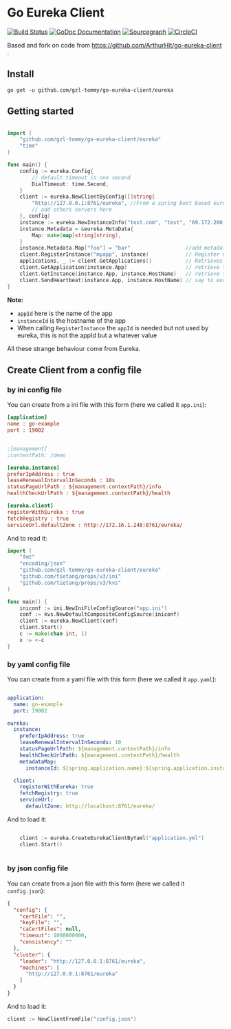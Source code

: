 Go Eureka Client
================
[![Build Status](https://travis-ci.org/gzl-tommy/go-eureka-client.svg?branch=master)](https://travis-ci.org/gzl-tommy/go-eureka-client)
[![GoDoc Documentation](http://godoc.org/github.com/gzl-tommy/go-eureka-client?status.png)](<https://godoc.org/github.com/gzl-tommy/go-eureka-client>)
[![Sourcegraph](https://sourcegraph.com/github.com/gzl-tommy/go-eureka-client/-/badge.svg)](https://sourcegraph.com/github.com/gzl-tommy/go-eureka-client?badge)
[![CircleCI](https://circleci.com/gh/gzl-tommy/go-eureka-client.svg?style=svg)](https://circleci.com/gh/gzl-tommy/go-eureka-client)


Based and fork on code from https://github.com/ArthurHlt/go-eureka-client .
## Install
```shell
go get -u github.com/gzl-tommy/go-eureka-client/eureka 
```

## Getting started

```go

import (
	"github.com/gzl-tommy/go-eureka-client/eureka"
	"time"
)

func main() {
	config := eureka.Config{
		// default timeout is one second
		DialTimeout: time.Second,
	}
	client := eureka.NewClientByConfig([]string{
		"http://127.0.0.1:8761/eureka", //From a spring boot based eureka server
		// add others servers here
	}, config)
	instance := eureka.NewInstanceInfo("test.com", "test", "69.172.200.235", 80, 30, false) //Create a new instance to register
	instance.Metadata = &eureka.MetaData{
		Map: make(map[string]string),
	}
	instance.Metadata.Map["foo"] = "bar"                  //add metadata for example
	client.RegisterInstance("myapp", instance)            // Register new instance in your eureka(s)
	applications, _ := client.GetApplications()           // Retrieves all applications from eureka server(s)
	client.GetApplication(instance.App)                   // retrieve the application "test"
	client.GetInstance(instance.App, instance.HostName)   // retrieve the instance from "test.com" inside "test"" app
	client.SendHeartbeat(instance.App, instance.HostName) // say to eureka that your app is alive (here you must send heartbeat before 30 sec)
}
```

**Note:**
- `appId` here is the name of the app
- `instanceId` is the hostname of the app
- When calling `RegisterInstance` the `appId` is needed but not used by eureka, this is not the appId but a whatever value

All these strange behaviour come from Eureka.

## Create Client from a config file

### by ini config file

You can create from a ini file with this form (here we called it `app.ini`):

```ini
[application]
name : go-example
port : 19002


;[management]
;contextPath: /demo

[eureka.instance]
preferIpAddress : true
leaseRenewalIntervalInSeconds : 10s
statusPageUrlPath : ${management.contextPath}/info
healthCheckUrlPath : ${management.contextPath}/health

[eureka.client]
registerWithEureka : true
fetchRegistry : true
serviceUrl.defaultZone : http://172.16.1.248:8761/eureka/

```
And to read it:

```go
import (
    "fmt"
    "encoding/json"
    "github.com/gzl-tommy/go-eureka-client/eureka"
    "github.com/tietang/props/v3/ini"
    "github.com/tietang/props/v3/kvs"
)

func main() {
    iniconf := ini.NewIniFileConfigSource("app.ini")
    conf := kvs.NewDefaultCompositeConfigSource(iniconf)
    client := eureka.NewClient(conf)
    client.Start()
    c := make(chan int, 1)
    x := <-c
}

```

### by yaml config file

You can create from a yaml file with this form (here we called it `app.yaml`):

```yaml

application:
  name: go-example
  port: 19002

eureka:
  instance:
    preferIpAddress: true
    leaseRenewalIntervalInSeconds: 10
    statusPageUrlPath: ${management.contextPath}/info
    healthCheckUrlPath: ${management.contextPath}/health
    metadataMap:
      instanceId: ${spring.application.name}:${spring.application.instance_id:${server.port}}

  client:
    registerWithEureka: true
    fetchRegistry: true
    serviceUrl:
      defaultZone: http://localhost:8761/eureka/
```
And to load it:

```go

	client := eureka.CreateEurekaClientByYaml("application.yml")
	client.Start()
	
```



### by json config file

You can create from a json file with this form (here we called it `config.json`):

```json
{
  "config": {
    "certFile": "",
    "keyFile": "",
    "caCertFiles": null,
    "timeout": 1000000000,
    "consistency": ""
  },
  "cluster": {
    "leader": "http://127.0.0.1:8761/eureka",
    "machines": [
      "http://127.0.0.1:8761/eureka"
    ]
  }
}
```

And to load it:

```go
client := NewClientFromFile("config.json")
```

